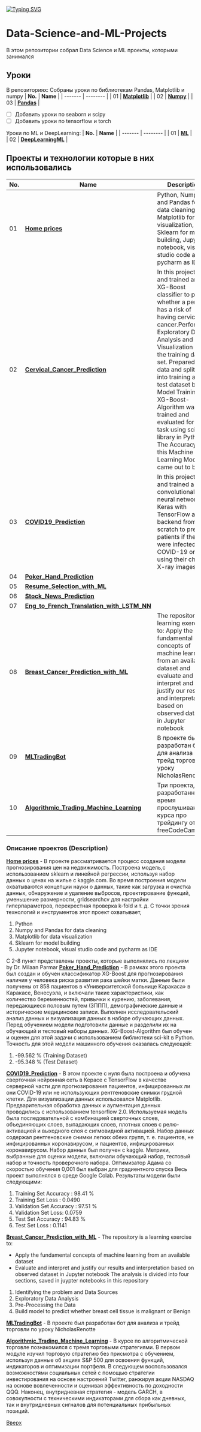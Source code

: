 <a id="anchor"></a>
[![Typing SVG](https://readme-typing-svg.herokuapp.com?color=%2336BCF7&lines=Computer+science+student)](https://github.com/Splucheviy)
# Data-Science-and-ML-Projects
В этом репозитории собрал Data Science и ML проекты, которыми занимался
## Уроки
В репозиториях:
Собраны уроки по библиотекам Pandas, Matplotlib и numpy
| **No.** | **Name** | 
| ------- | -------- | 
|	01  | **[Matplotlib](https://github.com/Kopypaster/Data-Science-and-ML-Projects/tree/main/matpltlib)** | 
|	02	| **[Numpy](https://github.com/Kopypaster/Data-Science-and-ML-Projects/tree/main/numpy )** | 
|	03	| **[Pandas](https://github.com/Kopypaster/Data-Science-and-ML-Projects/tree/main/pandas )** | 

- [ ] Добавить уроки по seaborn и scipy
- [ ] Добавить уроки по tensorflow и torch 

Уроки по ML и DeepLearning:
| **No.** | **Name** | 
| ------- | -------- | 
|	01  | **[ML](https://github.com/Kopypaster/Data-Science-and-ML-Projects/tree/main/ML)** | 
|	02	| **[DeepLearningML](https://github.com/Kopypaster/Data-Science-and-ML-Projects/tree/main/DeepLearningML)** | 

## Проекты и технологии которые в них использовались 
| **No.** | **Name** | **Description** |
| ------- | -------- | -------- |
|	01  | **[Home prices](https://github.com/Kopypaster/Data-Science-and-ML-Projects/tree/main/Home%20prices)** | Python, Numpy and Pandas for data cleaning, Matplotlib for data visualization, Sklearn for model building, Jupyter notebook, visual studio code and pycharm as IDE  
|	02	| **[Cervical_Cancer_Prediction](https://github.com/Splucheviy/Data-Science-and-ML-Projects/tree/main/Python%20Data%20Analytics%20Projects%20lecture%20series%20by%20Dr.%20Milaan%20Parmar/001_Cervical_Cancer_Predection_with_ML)** |In this project, built and trained an XG-Boost classifier to predict whether a person has a risk of having cervical cancer.Performed Exploratory Data Analysis and Data Visualization on the training data set. Prepared the data and splitted into training and test dataset before Model Training. XG-Boost-Algorithm was trained and evaluated for this task using sci-kit library in Python. The Accuracy for this Machine Learning Model came out to be: 
|	03	| **[COVID19_Prediction](https://github.com/Splucheviy/Data-Science-and-ML-Projects/tree/main/Python%20Data%20Analytics%20Projects%20lecture%20series%20by%20Dr.%20Milaan%20Parmar/002_COVID19_Prediction_from_Chest_Xray_Images_with_CNN)** |In this project, Built and trained a convolutional neural network in Keras with TensorFlow as backend from scratch to predict patients if they were infected with COVID-19 or not using their chest X-ray images. 
|	04	| **[Poker_Hand_Prediction](https://github.com/Splucheviy/Data-Science-and-ML-Projects/tree/main/Python%20Data%20Analytics%20Projects%20lecture%20series%20by%20Dr.%20Milaan%20Parmar/003_Poker_Hand_Prediction)** |
|	05	| **[Resume_Selection_with_ML](https://github.com/Splucheviy/Data-Science-and-ML-Projects/tree/main/Python%20Data%20Analytics%20Projects%20lecture%20series%20by%20Dr.%20Milaan%20Parmar/004_Resume_Selection_with_ML)** |
|	06	| **[Stock_News_Prediction](https://github.com/Splucheviy/Data-Science-and-ML-Projects/tree/main/Python%20Data%20Analytics%20Projects%20lecture%20series%20by%20Dr.%20Milaan%20Parmar/005_Stock_News_Prediction_using_NLP_Tweets_Sentiment_Analysis)** |
|	07	| **[Eng_to_French_Translation_with_LSTM_NN](https://github.com/Splucheviy/Data-Science-and-ML-Projects/tree/main/Python%20Data%20Analytics%20Projects%20lecture%20series%20by%20Dr.%20Milaan%20Parmar/006_Eng_to_French_Translation_with_LSTM_NN)** |
|	08	| **[Breast_Cancer_Prediction_with_ML](https://github.com/Splucheviy/Data-Science-and-ML-Projects/tree/main/Python%20Data%20Analytics%20Projects%20lecture%20series%20by%20Dr.%20Milaan%20Parmar/007_Breast_Cancer_Prediction_with_ML)** |The repository is a learning exercise to: Apply the fundamental concepts of machine learning from an available dataset and evaluate and interpret and justify our results and interpretation based on observed dataset in Jupyter notebook|
|	09	| **[MLTradingBot](https://github.com/Splucheviy/Data-Science-and-ML-Projects/tree/main/Python%20Data%20Analytics%20Projects%20lecture%20series%20by%20Dr.%20Milaan%20Parmar/007_Breast_Cancer_Prediction_with_ML)** |В проекте был разработан бот для анализа и трейд торговли по уроку NicholasRenotte|
|	10	| **[Algorithmic_Trading_Machine_Learning](https://github.com/Splucheviy/Data-Science-and-ML-Projects/tree/main/Algorithmic_Trading_Machine_Learning-main/Algorithmic_Trading_Machine_Learning-main)** |Три проекта, разработанные во время прослушивания курса про трейдингу от freeCodeCamp.org|

### Описание проектов (Description)
**[Home prices](https://github.com/Kopypaster/Data-Science-and-ML-Projects/tree/main/Home%20prices)** - 
В проекте рассматривается процесс создания модели прогнозирования цен на недвижимость. Построена модель,с использованием sklearn и линейной регрессии, используя набор данных о ценах на жилье с kaggle.com. Во время построения модели охватываются концепции науки о данных, такие как загрузка и очистка данных, обнаружение и удаление выбросов, проектирование функций, уменьшение размерности, gridsearchcv для настройки гиперпараметров, перекрестная проверка k-fold и т. д. С точки зрения технологий и инструментов этот проект охватывает,

1. Python
2. Numpy and Pandas for data cleaning
3. Matplotlib for data visualization
4. Sklearn for model building
5. Jupyter notebook, visual studio code and pycharm as IDE

С 2-8 пункт представлены проекты, которые выполнялись по лекциям by Dr. Milaan Parmar
**[Poker_Hand_Prediction](https://github.com/Splucheviy/Data-Science-and-ML-Projects/tree/main/Python%20Data%20Analytics%20Projects%20lecture%20series%20by%20Dr.%20Milaan%20Parmar/003_Poker_Hand_Prediction)** - 
В рамках этого проекта был создан и обучен классификатор XG-Boost для прогнозирования наличия у человека риска развития рака шейки матки. Данные были получены от 858 пациентов в «Университетской больнице Каракаса» в Каракасе, Венесуэла, и включали такие характеристики, как количество беременностей, привычки к курению, заболевания, передающиеся половым путем (ЗППП), демографические данные и исторические медицинские записи. Выполнен исследовательский анализ данных и визуализация данных в наборе обучающих данных. Перед обучением модели подготовили данные и разделили их на обучающий и тестовый наборы данных. XG-Boost-Algorithm был обучен и оценен для этой задачи с использованием библиотеки sci-kit в Python. Точность для этой модели машинного обучения оказалась следующей:
1. -99.562 % (Training Dataset) 
2. -95.348 % (Test Dataset)

**[COVID19_Prediction](https://github.com/Splucheviy/Data-Science-and-ML-Projects/tree/main/Python%20Data%20Analytics%20Projects%20lecture%20series%20by%20Dr.%20Milaan%20Parmar/002_COVID19_Prediction_from_Chest_Xray_Images_with_CNN)** - 
В этом проекте с нуля была построена и обучена сверточная нейронная сеть в Керасе с TensorFlow в качестве серверной части для прогнозирования пациентов, инфицированных ли они COVID-19 или не использующих рентгеновские снимки грудной клетки.
Для визуализации данных использовался Matplotlib. Предварительная обработка данных и аугментация данных проводились с использованием tensorflow 2.0.
Используемая модель была последовательной с комбинацией сверточных слоев, объединяющих слоев, выпадающих слоев, плотных слоев с релю-активацией и выходного слоя с сигмовидной активацией. Набор данных содержал рентгеновские снимки легких обеих групп, т. е. пациентов, не инфицированных коронавирусом, и пациентов, инфицированных коронавирусом. Набор данных был получен с kaggle. Метрики, выбранные для оценки модели, включали обучающий набор, тестовый набор и точность проверочного набора. Оптимизатор Адама со скоростью обучения 0,001 был выбран для градиентного спуска
Весь проект выполнялся в среде Google Colab.
Результаты модели были следующими:
1. Training Set Accuracy : 98.41 %
2. Training Set Loss : 0.0490
3. Validation Set Accuracy : 97.51 %
4. Validation Set Loss: 0.0759
5. Test Set Accuracy : 94.83 %
6. Test Set Loss : 0.1141

**[Breast_Cancer_Prediction_with_ML](https://github.com/Splucheviy/Data-Science-and-ML-Projects/tree/main/Python%20Data%20Analytics%20Projects%20lecture%20series%20by%20Dr.%20Milaan%20Parmar/007_Breast_Cancer_Prediction_with_ML)** -
The repository is a learning exercise to:
* Apply the fundamental concepts of machine learning from an available dataset
* Evaluate and interpret and justify our results and interpretation based on observed dataset in Jupyter notebook
The analysis is divided into four sections, saved in juypter notebooks in this repository
1. Identifying the problem  and Data Sources
2. Exploratory Data Analysis
3. Pre-Processing the Data
4. Build model to predict whether breast cell tissue is  malignant or Benign

**[MLTradingBot](https://github.com/Splucheviy/Data-Science-and-ML-Projects/tree/main/Python%20Data%20Analytics%20Projects%20lecture%20series%20by%20Dr.%20Milaan%20Parmar/007_Breast_Cancer_Prediction_with_ML)** -
В проекте был разработан бот для анализа и трейд торговли по уроку NicholasRenotte

**[Algorithmic_Trading_Machine_Learning](https://github.com/Splucheviy/Data-Science-and-ML-Projects/tree/main/Algorithmic_Trading_Machine_Learning-main/Algorithmic_Trading_Machine_Learning-main)** -
В курсе по алгоритмической торговле познакомился с тремя торговыми стратегиями. В первом модуле изучил торговую стратегию без присмотра с обучением, используя данные об акциях S&P 500 для освоения функций, индикаторов и оптимизации портфеля.
В следующем воспользовался возможностями социальных сетей с помощью стратегии инвестирования на основе настроений Twitter, ранжируя акции NASDAQ на основе вовлеченности и оценивая эффективность по доходности QQQ. Наконец, внутридневная стратегия - модель GARCH, в совокупности с техническими индикаторами для сбора как дневных, так и внутридневных сигналов для потенциальных прибыльных позиций.

[Вверх](#anchor)
